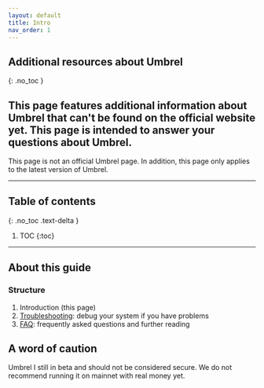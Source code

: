 ```yaml
---
layout: default
title: Intro
nav_order: 1
---
```

<!-- markdownlint-disable MD014 MD022 MD025 MD033 MD040 -->

## Additional resources about Umbrel
{: .no_toc }

This page features additional information about Umbrel that can't be found on the official website yet.
This page is intended to answer your questions about Umbrel.
---

 This page is not an official Umbrel page.
 In addition, this page only applies to the latest version of Umbrel.

---

## Table of contents
{: .no_toc .text-delta }

1. TOC
{:toc}

---

## About this guide

### Structure

1. Introduction (this page)
1. [Troubleshooting](raspibolt_70_troubleshooting.md): debug your system if you have problems
1. [FAQ](raspibolt_faq.md): frequently asked questions and further reading

## A word of caution
Umbrel I still in beta and should not be considered secure.
We do not recommend running it on mainnet with real money yet.
